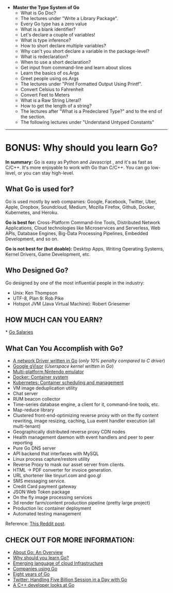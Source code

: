 



* **Master the Type System of Go**
  * What is Go Doc?
  * The lectures under "Write a Library Package".
  * Every Go type has a zero value
  * What is a blank identifier?
  * Let's declare a couple of variables!
  * What is type inference?
  * How to short declare multiple variables?
  * Why can't you short declare a variable in the package-level?
  * What is redeclaration?
  * When to use a short declaration?
  * Get input from command-line and learn about slices
  * Learn the basics of os.Args
  * Greet people using os.Args
  * The lectures under "Print Formatted Output Using Printf".
  * Convert Celsius to Fahrenheit
  * Convert Feet to Meters
  * What is a Raw String Literal?
  * How to get the length of a string?
  * The lectures after "What is a Predeclared Type?" and to the end of the section.
  * The following lectures under "Understand Untyped Constants"
  



---

# BONUS: Why should you learn Go?

**In summary:** Go is easy as Python and Javascript , and it's as fast as C/C++. It's more enjoyable to work with Go than C/C++. You can go low-level, or you can stay high-level.

## What Go is used for?

Go is used mostly by web companies: Google, Facebook, Twitter, Uber, Apple, Dropbox, Soundcloud, Medium, Mozilla Firefox, Github, Docker, Kubernetes, and Heroku.

**Go is best for:** Cross-Platform Command-line Tools, Distributed Network Applications, Cloud technologies like Microservices and Serverless, Web APIs, Database Engines, Big-Data Processing Pipelines, Embedded Development, and so on.

**Go is not best for (but doable):** Desktop Apps, Writing Operating Systems, Kernel Drivers, Game Development, etc.

## Who Designed Go?

Go designed by one of the most influential people in the industry:

* Unix: Ken Thompson
* UTF-8, Plan 9: Rob Pike
* Hotspot JVM (Java Virtual Machine): Robert Griesemer

## HOW MUCH CAN YOU EARN?

* [Go Salaries](https://www.payscale.com/research/US/Skill=Go_(Golang)_Programming_Language/Salary)


## What Can You Accomplish with Go?

* [A network Driver written in Go](https://www.net.in.tum.de/fileadmin/bibtex/publications/theses/2018-ixy-go.pdf) (_only 10% penalty compared to C driver_)
* [Google gVisor](https://cloud.google.com/blog/products/gcp/open-sourcing-gvisor-a-sandboxed-container-runtime) (_Userspace kernel written in Go_)
* [Multi-platform Nintendo emulator](https://humpheh.github.io/goboy/)
* [Docker: Container system](https://github.com/moby/moby)
* [Kubernetes: Container scheduling and management](https://github.com/kubernetes/kubernetes)
* VM image deduplication utility
* Chat server
* RUM beacon collector
* Time-series database engine, a client for it, command-line tools, etc.
* Map-reduce library
* Clustered front-end-optimizing reverse proxy with on the fly content rewriting, image resizing, caching, Lua event handler execution (all multi-tenant)
* Geographically distributed reverse proxy CDN nodes
* Health management daemon with event handlers and peer to peer reporting
* Pure Go DNS server
* API backend that interfaces with MySQL
* Linux process capture/restore utility
* Reverse Proxy to mask our asset server from clients.
* HTML -> PDF converter for invoice generation.
* URL shortener like tinyurl.com and goo.gl
* SMS messaging service.
* Credit Card payment gateway
* JSON Web Token package
* On the fly image processing services
* 3d render farm/content production pipeline (pretty large project)
* Production lxc container deployment
* Automated testing management

Reference: [This Reddit post](https://www.reddit.com/r/golang/comments/5nac2b/what_have_you_used_go_for_in_your_professional/).

## CHECK OUT FOR MORE INFORMATION:

* [About Go: An Overview](https://blog.learngoprogramming.com/about-go-language-an-overview-f0bee143597c)
* [Why should you learn Go?](https://medium.com/@kevalpatel2106/why-should-you-learn-go-f607681fad65)
* [Emerging language of cloud Infrastructure](https://redmonk.com/dberkholz/2014/03/18/go-the-emerging-language-of-cloud-infrastructure/)
* [Companies using Go](https://github.com/golang/go/wiki/GoUsers)
* [Eight years of Go](https://blog.golang.org/8years)
* [Twitter: Handling Five Billion Session in a Day with Go](https://blog.twitter.com/engineering/en_us/a/2015/handling-five-billion-sessions-a-day-in-real-time.html)
* [A C++ developer looks at Go](https://www.murrayc.com/permalink/2017/06/26/a-c-developer-looks-at-go-the-programming-language-part-1-simple-features/)


